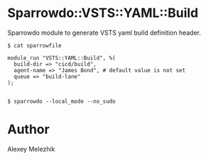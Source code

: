 # Sparrowdo::VSTS::YAML::Build

Sparrowdo module to generate VSTS yaml build definition header.


    $ cat sparrowfile

    module_run "VSTS::YAML::Build", %(
      build-dir => "cicd/build",
      agent-name => "James Bond", # default value is not set
      queue => "build-lane"
    );


    $ sparrowdo --local_mode --no_sudo

# Author

Alexey Melezhik

